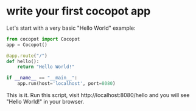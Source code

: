 

# write your first cocopot app

Let's start with a very basic "Hello World" example:

```python
from cocopot import Cocopot
app = Cocopot()

@app.route("/")
def hello():
    return "Hello World!"

if __name__ == "__main__":
    app.run(host='localhost', port=8080)

```

This is it. Run this script, visit http://localhost:8080/hello and you will see "Hello World!" in your browser.
